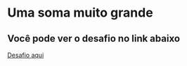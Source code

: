 # Uma soma muito grande

## Você pode ver o desafio no link abaixo

[Desafio aqui](https://www.hackerrank.com/challenges/a-very-big-sum/problem)
